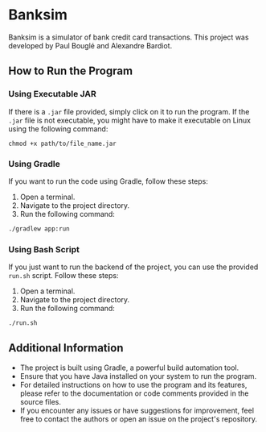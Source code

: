 # Banksim

Banksim is a simulator of bank credit card transactions. This project was developed by Paul Bouglé and Alexandre Bardiot.

## How to Run the Program

### Using Executable JAR

If there is a `.jar` file provided, simply click on it to run the program. If the `.jar` file is not executable, you might have to make it executable on Linux using the following command:

```
chmod +x path/to/file_name.jar
```

### Using Gradle

If you want to run the code using Gradle, follow these steps:

1. Open a terminal.
2. Navigate to the project directory.
3. Run the following command:

```bash
./gradlew app:run
```

### Using Bash Script

If you just want to run the backend of the project, you can use the provided `run.sh` script. Follow these steps:

1. Open a terminal.
2. Navigate to the project directory.
3. Run the following command:

```bash
./run.sh
```

## Additional Information

- The project is built using Gradle, a powerful build automation tool.
- Ensure that you have Java installed on your system to run the program.
- For detailed instructions on how to use the program and its features, please refer to the documentation or code comments provided in the source files.
- If you encounter any issues or have suggestions for improvement, feel free to contact the authors or open an issue on the project's repository.

